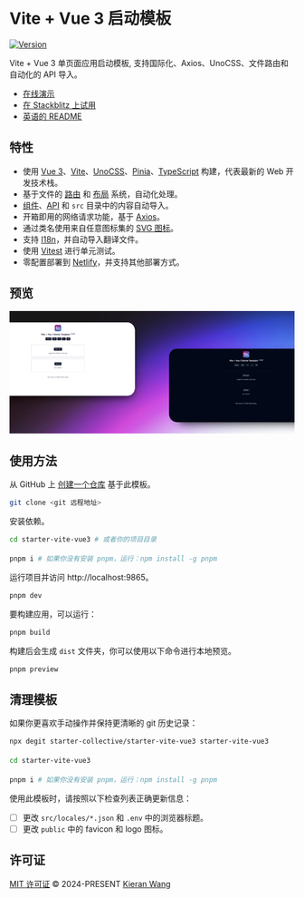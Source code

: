 # Vite + Vue 3 启动模板

[![Version](https://img.shields.io/github/v/release/starter-collective/starter-vite-vue3?style=flat&label=released&color=%2309090b)](https://github.com/starter-collective/starter-vite-vue3/releases)

Vite + Vue 3 单页面应用启动模板, 支持国际化、Axios、UnoCSS、文件路由和自动化的 API 导入。

- [在线演示](https://starter-vite-vue3.netlify.app/)
- [在 Stackblitz 上试用](https://stackblitz.com/github/starter-collective/starter-vite-vue3)
- [英语的 README](./README.zh.md)

## 特性

- 使用 [Vue 3](https://github.com/vuejs/core)、[Vite](https://github.com/vitejs/vite)、[UnoCSS](https://github.com/antfu/unocss)、[Pinia](https://pinia.vuejs.org/)、[TypeScript](https://www.typescriptlang.org/) 构建，代表最新的 Web 开发技术栈。
- 基于文件的 [路由](./src/pages) 和 [布局](./src/layouts) 系统，自动化处理。
- [组件](https://github.com/antfu/unplugin-vue-components)、[API](https://github.com/antfu/unplugin-auto-import) 和 `src` 目录中的内容自动导入。
- 开箱即用的网络请求功能，基于 [Axios](https://axios-http.com/)。
- 通过类名使用来自任意图标集的 [SVG 图标](https://github.com/antfu/unocss/tree/main/packages/preset-icons)。
- 支持 [I18n](./locales)，并自动导入翻译文件。
- 使用 [Vitest](https://github.com/vitest-dev/vitest) 进行单元测试。
- 零配置部署到 [Netlify](https://app.netlify.com/)，并支持其他部署方式。

## 预览

[![预览图片](https://github.com/starter-collective/.github/blob/main/preview/starter-vite-vue3.png)](https://starter-vite-vue3.netlify.app/)

## 使用方法

从 GitHub 上 [创建一个仓库](https://github.com/starter-collective/starter-vite-vue3/generate) 基于此模板。

```bash
git clone <git 远程地址>
```

安装依赖。

```bash
cd starter-vite-vue3 # 或者你的项目目录

pnpm i # 如果你没有安装 pnpm，运行：npm install -g pnpm
```

运行项目并访问 http://localhost:9865。

```bash
pnpm dev
```

要构建应用，可以运行：

```bash
pnpm build
```

构建后会生成 `dist` 文件夹，你可以使用以下命令进行本地预览。

```bash
pnpm preview
```

## 清理模板

如果你更喜欢手动操作并保持更清晰的 git 历史记录：

```bash
npx degit starter-collective/starter-vite-vue3 starter-vite-vue3

cd starter-vite-vue3

pnpm i # 如果你没有安装 pnpm，运行：npm install -g pnpm
```

使用此模板时，请按照以下检查列表正确更新信息：

- [ ] 更改 `src/locales/*.json` 和 `.env` 中的浏览器标题。
- [ ] 更改 `public` 中的 favicon 和 logo 图标。

## 许可证

[MIT 许可证](./LICENSE) © 2024-PRESENT  [Kieran Wang](https://github.com/kieranwv/)
